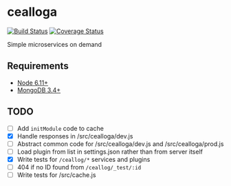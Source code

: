# cealloga
[![Build Status](https://travis-ci.org/ancamcheachta/cealloga.svg?branch=master)](https://travis-ci.org/ancamcheachta/cealloga)
[![Coverage Status](https://coveralls.io/repos/ancamcheachta/cealloga/badge.svg)](https://coveralls.io/r/ancamcheachta/cealloga)

Simple microservices on demand

## Requirements
* [Node 6.11+](https://nodejs.org/en/download/)
* [MongoDB 3.4+](https://docs.mongodb.com/manual/installation/)

## TODO
* [ ] Add `initModule` code to cache
* [x] Handle responses in /src/cealloga/dev.js
* [ ] Abstract common code for /src/cealloga/dev.js and /src/cealloga/prod.js
* [ ] Load plugin from list in settings.json rather than from server itself
* [x] Write tests for `/ceallog/*` services and plugins
* [ ] 404 if no ID found from `/ceallog/_test/:id`
* [ ] Write tests for /src/cache.js